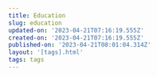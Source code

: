 ```yaml
---
title: Education
slug: education
updated-on: '2023-04-21T07:16:19.555Z'
created-on: '2023-04-21T07:16:19.555Z'
published-on: '2023-04-21T08:01:04.314Z'
layout: '[tags].html'
tags: tags
---
```



